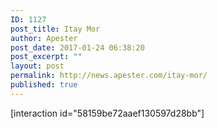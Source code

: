 ```yaml
---
ID: 1127
post_title: Itay Mor
author: Apester
post_date: 2017-01-24 06:38:20
post_excerpt: ""
layout: post
permalink: http://news.apester.com/itay-mor/
published: true
---
```

[interaction id="58159be72aaef130597d28bb"]